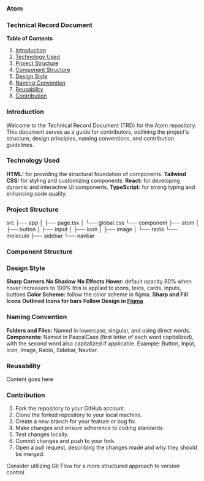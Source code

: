 ### Atom
### Technical Record Document

**Table of Contents**
1. [Introduction](#introduction)
2. [Technology Used](#technology-used)
3. [Project Structure](#project-structure)
4. [Component Structure](#component-structure)
5. [Design Style](#design-style)
6. [Naming Convention](#naming-convention)
7. [Reusability](#reusability)
8. [Contribution](#contribution)

### Introduction
Welcome to the Technical Record Document (TRD) for the Atom repository. This document serves as a guide for contributors, outlining the project's structure, design principles, naming conventions, and contribution guidelines.

### Technology Used
**HTML:** for providing the structural foundation of components.
**Tailwind CSS:**  for styling and customizing components.
**React:** for developing dynamic and interactive UI components.
**TypeScript:** for strong typing and enhancing code quality.

### Project Structure
src
├── app
│   ├── page.tsx
│   └── global.css
└── component
    ├── atom
    │   ├── button
    │   ├── input
    │   ├── icon
    │   ├── image
    │   └── radio
    └── molecule
        ├── sidebar
        └── navbar

### Component Structure

### Design Style
**Sharp Corners**
**No Shadow**
**No Effects**
**Hover:** default opacity 80% when hover increasers to 100%
this is applied to icons, texts, cards, inputs, buttons 
**Color Scheme:** follow the color scheme in figma.
**Sharp and Fill Icons**
**Outlined Icons for bars**
**Follow Design in [Figma](https://www.figma.com/file/XhL9031u667fhzTDE4Lq0T/Atom?type=design&node-id=1-3&mode=design&t=o4R5Dal6hV5pzlic-0)**

### Naming Convention
**Folders and Files:** Named in lowercase, singular, and using direct words.
**Components:** Named in PascalCase (first letter of each word capitalized), with the second word also capitalized if applicable.
Example: Button, Input, Icon, Image, Radio, Sidebar, Navbar.


### Reusability
Content goes here

### Contribution
1. Fork the repository to your GitHub account.
2. Clone the forked repository to your local machine.
3. Create a new branch for your feature or bug fix.
4. Make changes and ensure adherence to coding standards.
5. Test changes locally.
6. Commit changes and push to your fork.
7. Open a pull request, describing the changes made and why they should be merged.

Consider utilizing Git Flow for a more structured approach to version control.